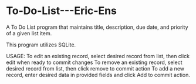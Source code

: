 # To-Do-List---Eric-Ens
A To Do List program that maintains title, description, due date, and priority of a given list item.

This program utilizes SQLite.

USAGE: To edit an existing record, select desired record from list, then click edit when ready to commit changes 
       To remove an existing record, select desired record from list, then click remove to commit action
       To add a new record, enter desired data in provided fields and click Add to commit action.
